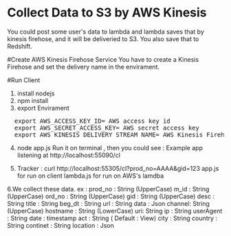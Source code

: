 # Collect Data to S3 by AWS Kinesis
You could post some user's data to lambda and lambda saves that by kinesis firehose,
and it will be deliveried to S3. You also save that to Redshift.

#Create AWS Kinesis Firehose Service
You have to create a Kinesis Firehose and set the delivery name in the envirament.

#Run Client
1. install nodejs
2. npm install
3. export Envirament 
<pre>
  export AWS_ACCESS_KEY_ID= AWS access key id
  export AWS_SECRET_ACCESS_KEY= AWS secret access key
  export AWS_KINESIS_DELIVERY_STREAM_NAME= AWS Kinesis Firehose delivery stream name
</pre>
4. node app.js
Run it on terminal , then you could see : Example app listening at http://localhost:55090/cl

5. Tracker : curl http://localhost:55305/cl?prod_no=AAAA&gid=123
app.js for run on client
lambda.js for run on AWS's lamdba

6.We collect these data. 
ex :
prod_no : String (UpperCase)
m_id : String (UpperCase)
ord_no : String (UpperCase)
gid : String (UpperCase)
desc : String
title : String
beg_dt : String
url : String
data : Json
channel: String (UpperCase)
hostname : String (LowerCase)
uri: String
ip : String
userAgent : String
date : timestamp
act : String ( Default : View)
city : String
country : String
continet : String
location : Json


